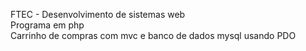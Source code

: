 FTEC - Desenvolvimento de sistemas web<br>
Programa em php <br>
Carrinho de compras com mvc e banco de dados mysql usando PDO